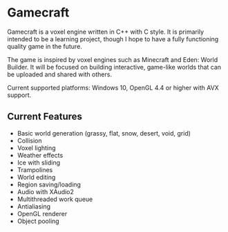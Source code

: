 # Gamecraft
Gamecraft is a voxel engine written in C++ with C style. It is primarily intended to be a learning project, though I hope to have a fully functioning quality game in the future.

The game is inspired by voxel engines such as Minecraft and Eden: World Builder. It will be focused on building interactive, game-like worlds that can be uploaded and shared with others.

Current supported platforms: Windows 10, OpenGL 4.4 or higher with AVX support.

## Current Features ##
- Basic world generation (grassy, flat, snow, desert, void, grid)
- Collision
- Voxel lighting
- Weather effects
- Ice with sliding
- Trampolines
- World editing
- Region saving/loading
- Audio with XAudio2
- Multithreaded work queue
- Antialiasing
- OpenGL renderer
- Object pooling
